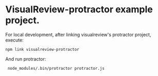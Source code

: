 # VisualReview-protractor example project.

For local development, after linking visualreview's protractor project, execute:
```shell
npm link visualreview-protractor
```
And run protractor:
```
 node_modules/.bin/protractor protractor.js
```
